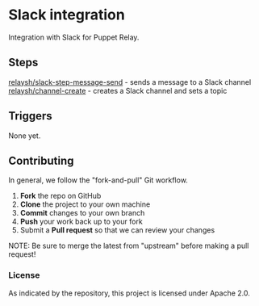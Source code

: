 # Slack integration

Integration with Slack for Puppet Relay.

## Steps

[relaysh/slack-step-message-send](steps/message-send) - sends a message to a Slack channel
[relaysh/channel-create](steps/channel-create) - creates a Slack channel and sets a topic

## Triggers

None yet.

## Contributing

In general, we follow the "fork-and-pull" Git workflow.

 1. **Fork** the repo on GitHub
 2. **Clone** the project to your own machine
 3. **Commit** changes to your own branch
 4. **Push** your work back up to your fork
 5. Submit a **Pull request** so that we can review your changes

NOTE: Be sure to merge the latest from "upstream" before making a pull request!

### License

As indicated by the repository, this project is licensed under Apache 2.0.
